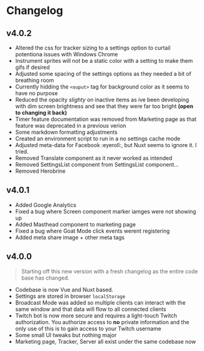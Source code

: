 # Changelog

## v4.0.2

- Altered the css for tracker sizing to a settings option to curtail potentiona issues with Windows Chrome
- Instrument sprites will not be a static color with a setting to make them gifs if desired
- Adjusted some spacing of the settings options as they needed a bit of breathing room
- Currently hidding the `<ouput>` tag for background color as it seems to have no purpose
- Reduced the opacity *slighty* on inactive items as ive been developing with dim screen brightness and see that they were far too bright **(open to changing it back)**
- Timer feature documentation was removed from Marketing page as that feature was deprecated in a previous verion
- Some markdown formatting adjustments
- Created an environment script to run in a no settings cache mode
- Adjusted meta-data for Facebook :eyeroll:, but Nuxt seems to ignore it. I tried.
- Removed Translate component as it never worked as intended
- Removed SettingsList component from SettingsList component...
- Removed Herobrine

## v4.0.1

- Added Google Analytics
- Fixed a bug where Screen component marker iamges were not showing up
- Added Masthead component to marketing page
- Fixed a bug where Goat Mode click events werent registering
- Added meta share image + other meta tags

## v4.0.0

> Starting off this new version with a fresh changelog as the entire code base has changed.

- Codebase is now Vue and Nuxt based.
- Settings are stored in browser `localStorage`
- Broadcast Mode was added so multiple clients can interact with the same window and that data will flow to all connected clients
- Twitch bot is now more secure and requires a light-touch Twitch authorization. You authorize access to **no** private information and the only use of this is to gain access to your Twitch username
- Some small UI tweaks but nothing major
- Marketing page, Tracker, Server all exist under the same codebase now
